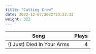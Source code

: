 ```yaml
---
title: "Cutting Crew"
date: 2022-12-07/2022T23:22:32
weight: 322
---
```




 Song | Plays 
----- | -----:
(I Just) Died In Your Arms | 4
